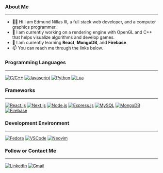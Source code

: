 <!-- ### Hi there 👋 -->

<!--
**edmundnillas3rd/edmundnillas3rd** is a ✨ _special_ ✨ repository because its `README.md` (this file) appears on your GitHub profile.

Here are some ideas to get you started:

- 🔭 I’m currently working on ...
- 🌱 I’m currently learning ...
- 👯 I’m looking to collaborate on ...
- 🤔 I’m looking for help with ...
- 💬 Ask me about ...
- 📫 How to reach me: ...
- 😄 Pronouns: ...
- ⚡ Fun fact: ...
-->


### About Me
---
* 🧑🏻‍ Hi I am Edmund Nillas III, a full stack web developer, and a computer graphics programmer.
* 🔭 I am currently working on a rendering engine with OpenGL and C++ that helps visualize algorithms and develop games.
* 🌱 I am currently learning **React**, **MongoDB**, and **Firebase**.
* 📫 You can reach me through the links below.

### Programming Languages
---
[![C/C++](https://img.shields.io/badge/%20-%20C%2FC%2B%2B-green?style=for-the-badge&logo=cplusplus)]()
[![Javascript](https://img.shields.io/badge/%20-Javascript-blueviolet?style=for-the-badge&logo=javascript)]()
[![Python](https://img.shields.io/badge/%20-python-f0d20f?style=for-the-badge&logo=python)]()
[![Lua](https://img.shields.io/badge/%20-lua-1bcf42?style=for-the-badge&logo=lua)]()

### Frameworks
---
[![React.js](https://img.shields.io/badge/%20-react.js-e6352e?style=for-the-badge&logo=react)]()
[![Next.js](https://img.shields.io/badge/%20-next.js-000000?style=for-the-badge&logo=nextdotjs)]()
[![Node.js](https://img.shields.io/badge/%20-node.js-b53665?style=for-the-badge&logo=nodedotjs)]()
[![Express.js](https://img.shields.io/badge/%20-express.js-282940?style=for-the-badge&logo=express)]()
[![MySQL](https://img.shields.io/badge/%20-mysql-b5894a?style=for-the-badge&logo=mysql)]()
[![MongoDB](https://img.shields.io/badge/%20-mongodb-cfc61b?style=for-the-badge&logo=mongodb)]()
[![Firebase](https://img.shields.io/badge/%20-firebase-356b94?style=for-the-badge&logo=firebase)]()

### Development Environment
---
[![Fedora](https://img.shields.io/badge/%20-Fedora-e84427?style=for-the-badge&logo=fedora)]()
[![VSCode](https://img.shields.io/badge/%20-VSCode-007ACC?style=for-the-badge&logo=visualstudiocode)]()
[![Neovim](https://img.shields.io/badge/%20-Neovim-52135A?style=for-the-badge&logo=neovim)]()

### Follow or Contact Me
---
[![LinkedIn](https://img.shields.io/badge/Edmund%20Nillas%20III-blue?style=for-the-badge&logo=linkedin)](https://www.linkedin.com/in/edmund-nillas-iii-178a361b6)
[![Gmail](https://img.shields.io/badge/edmundnilllasiii%40gmail.com-brightgreen?style=for-the-badge&logo=gmail)](edmundnillasiii@gmail.com)
